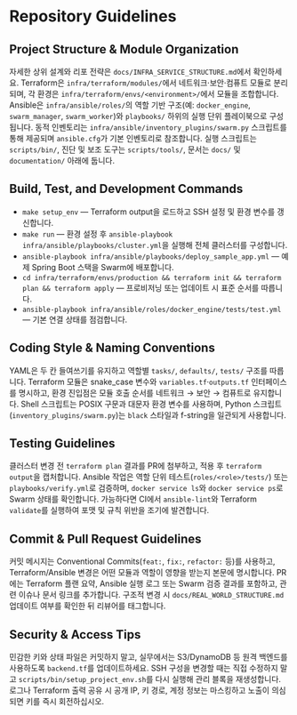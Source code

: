 # Repository Guidelines

## Project Structure & Module Organization
자세한 상위 설계와 리포 전략은 `docs/INFRA_SERVICE_STRUCTURE.md`에서 확인하세요.
Terraform은 `infra/terraform/modules/`에서 네트워크·보안·컴퓨트 모듈로 분리되며, 각 환경은 `infra/terraform/envs/<environment>/`에서 모듈을 조합합니다. Ansible은 `infra/ansible/roles/`의 역할 기반 구조(예: `docker_engine`, `swarm_manager`, `swarm_worker`)와 `playbooks/` 하위의 실행 단위 플레이북으로 구성됩니다. 동적 인벤토리는 `infra/ansible/inventory_plugins/swarm.py` 스크립트를 통해 제공되며 `ansible.cfg`가 기본 인벤토리로 참조합니다. 실행 스크립트는 `scripts/bin/`, 진단 및 보조 도구는 `scripts/tools/`, 문서는 `docs/` 및 `documentation/` 아래에 둡니다.

## Build, Test, and Development Commands
- `make setup_env` — Terraform output을 로드하고 SSH 설정 및 환경 변수를 갱신합니다.
- `make run` — 환경 설정 후 `ansible-playbook infra/ansible/playbooks/cluster.yml`을 실행해 전체 클러스터를 구성합니다.
- `ansible-playbook infra/ansible/playbooks/deploy_sample_app.yml` — 예제 Spring Boot 스택을 Swarm에 배포합니다.
- `cd infra/terraform/envs/production && terraform init && terraform plan && terraform apply` — 프로비저닝 또는 업데이트 시 표준 순서를 따릅니다.
- `ansible-playbook infra/ansible/roles/docker_engine/tests/test.yml` — 기본 연결 상태를 점검합니다.

## Coding Style & Naming Conventions
YAML은 두 칸 들여쓰기를 유지하고 역할별 `tasks/`, `defaults/`, `tests/` 구조를 따릅니다. Terraform 모듈은 snake_case 변수와 `variables.tf`·`outputs.tf` 인터페이스를 명시하고, 환경 진입점은 모듈 호출 순서를 네트워크 → 보안 → 컴퓨트로 유지합니다. Shell 스크립트는 POSIX 구문과 대문자 환경 변수를 사용하며, Python 스크립트(`inventory_plugins/swarm.py`)는 `black` 스타일과 f-string을 일관되게 사용합니다.

## Testing Guidelines
클러스터 변경 전 `terraform plan` 결과를 PR에 첨부하고, 적용 후 `terraform output`을 캡처합니다. Ansible 작업은 역할 단위 테스트(`roles/<role>/tests/`) 또는 `playbooks/verify.yml`로 검증하며, `docker service ls`와 `docker service ps`로 Swarm 상태를 확인합니다. 가능하다면 CI에서 `ansible-lint`와 Terraform `validate`를 실행하여 포맷 및 규칙 위반을 조기에 발견합니다.

## Commit & Pull Request Guidelines
커밋 메시지는 Conventional Commits(`feat:`, `fix:`, `refactor:` 등)를 사용하고, Terraform/Ansible 변경은 어떤 모듈과 역할이 영향을 받는지 본문에 명시합니다. PR에는 Terraform 플랜 요약, Ansible 실행 로그 또는 Swarm 검증 결과를 포함하고, 관련 이슈나 문서 링크를 추가합니다. 구조적 변경 시 `docs/REAL_WORLD_STRUCTURE.md` 업데이트 여부를 확인한 뒤 리뷰어를 태그합니다.

## Security & Access Tips
민감한 키와 상태 파일은 커밋하지 말고, 실무에서는 S3/DynamoDB 등 원격 백엔드를 사용하도록 `backend.tf`를 업데이트하세요. SSH 구성을 변경할 때는 직접 수정하지 말고 `scripts/bin/setup_project_env.sh`를 다시 실행해 관리 블록을 재생성합니다. 로그나 Terraform 출력 공유 시 공개 IP, 키 경로, 계정 정보는 마스킹하고 노출이 의심되면 키를 즉시 회전하십시오.
